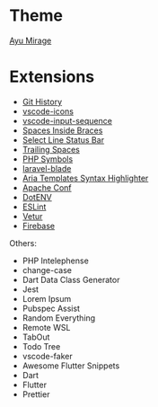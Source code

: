 # Theme
[Ayu Mirage](https://marketplace.visualstudio.com/items?itemName=teabyii.ayu)

# Extensions
* [Git History](https://marketplace.visualstudio.com/items?itemName=donjayamanne.githistory)
* [vscode-icons](https://marketplace.visualstudio.com/items?itemName=robertohuertasm.vscode-icons)
* [vscode-input-sequence](https://marketplace.visualstudio.com/items?itemName=tomoki1207.vscode-input-sequence)
* [Spaces Inside Braces](https://marketplace.visualstudio.com/items?itemName=AiryShift.spaces-inside-braces)
* [Select Line Status Bar](https://marketplace.visualstudio.com/items?itemName=tomoki1207.selectline-statusbar)
* [Trailing Spaces](https://marketplace.visualstudio.com/items?itemName=shardulm94.trailing-spaces)
* [PHP Symbols](https://marketplace.visualstudio.com/items?itemName=linyang95.php-symbols)
* [laravel-blade](https://marketplace.visualstudio.com/items?itemName=cjhowe7.laravel-blade)
* [Aria Templates Syntax Highlighter](https://marketplace.visualstudio.com/items?itemName=maxim.vscode-ariatemplates-highlighter)
* [Apache Conf](https://marketplace.visualstudio.com/items?itemName=mrmlnc.vscode-apache)
* [DotENV](https://marketplace.visualstudio.com/items?itemName=mikestead.dotenv)
* [ESLint](https://marketplace.visualstudio.com/items?itemName=dbaeumer.vscode-eslint)
* [Vetur](https://marketplace.visualstudio.com/items?itemName=octref.vetur)
* [Firebase](https://marketplace.visualstudio.com/items?itemName=toba.vsfire)

Others:
* PHP Intelephense
* change-case
* Dart Data Class Generator
* Jest
* Lorem Ipsum
* Pubspec Assist
* Random Everything
* Remote WSL
* TabOut
* Todo Tree
* vscode-faker
* Awesome Flutter Snippets
* Dart
* Flutter
* Prettier
